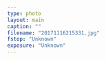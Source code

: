 ```yaml
---
type: photo
layout: main
caption: ""
filename: "20171116215331.jpg"
fstop: "Unknown"
exposure: "Unknown"
---
```


